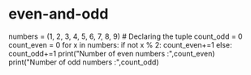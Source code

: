 # even-and-odd
numbers = (1, 2, 3, 4, 5, 6, 7, 8, 9) # Declaring the tuple
count_odd = 0
count_even = 0
for x in numbers:
        if not x % 2:
    	     count_even+=1
        else:
    	     count_odd+=1
print("Number of even numbers :",count_even)
print("Number of odd numbers :",count_odd)
